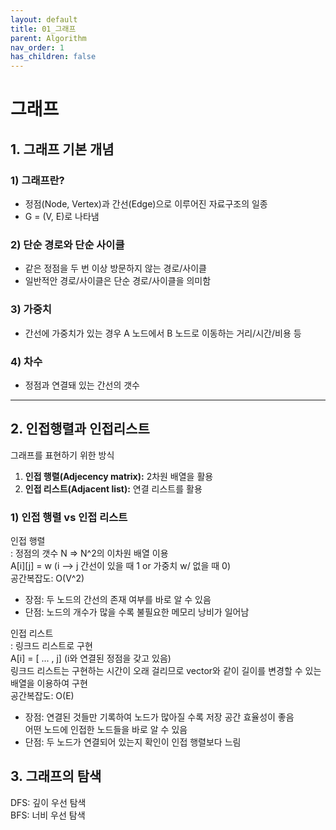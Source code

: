 ```yaml
---
layout: default
title: 01_그래프
parent: Algorithm
nav_order: 1
has_children: false
---
```


# 그래프

## 1. 그래프 기본 개념  

### 1) 그래프란?  
- 정점(Node, Vertex)과 간선(Edge)으로 이루어진 자료구조의 일종  
- G = (V, E)로 나타냄

### 2) 단순 경로와 단순 사이클  
- 같은 정점을 두 번 이상 방문하지 않는 경로/사이클  
- 일반적안 경로/사이클은 단순 경로/사이클을 의미함

### 3) 가중치  
- 간선에 가중치가 있는 경우 A 노드에서 B 노드로 이동하는 거리/시간/비용 등

### 4) 차수  
- 정점과 연결돼 있는 간선의 갯수  

<hr/>

## 2. 인접행렬과 인접리스트  
그래프를 표현하기 위한 방식  
1. **인접 행렬(Adjecency matrix):** 2차원 배열을 활용  
2. **인접 리스트(Adjacent list):** 연결 리스트를 활용

### 1) 인접 행렬 vs 인접 리스트  

인접 행렬  
: 정점의 갯수 N => N^2의 이차원 배열 이용  
A[i][j] = w (i --> j 간선이 있을 때 1 or 가중치 w/ 없을 때 0)  
공간복잡도: O(V^2)  


- 장점: 두 노드의 간선의 존재 여부를 바로 알 수 있음  
- 단점: 노드의 개수가 많을 수록 불필요한 메모리 낭비가 일어남  


인접 리스트  
: 링크드 리스트로 구현  
A[i] = [ ... , j] (i와 연결된 정점을 갖고 있음)  
링크드 리스트는 구현하는 시간이 오래 걸리므로 vector와 같이 길이를 변경할 수 있는 배열을 이용하여 구현  
공간복잡도: O(E)  


- 장점: 연결된 것들만 기록하여 노드가 많아질 수록 저장 공간 효율성이 좋음  
       어떤 노드에 인접한 노드들을 바로 알 수 있음  
- 단점: 두 노드가 연결되어 있는지 확인이 인접 행렬보다 느림  


## 3. 그래프의 탐색  
DFS: 깊이 우선 탐색  
BFS: 너비 우선 탐색  
